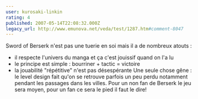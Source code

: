 ```yaml
---
user: kurosaki-linkin
rating: 4
published: 2007-05-14T22:08:32.000Z
legacy_url: http://www.emunova.net/veda/test/1287.htm#comment-8047
---
```

Sword of Berserk n'est pas une tuerie en soi mais il a de nombreux atouts :
- il respecte l'univers du manga et ça c'est jouissif quand on l'a lu
- le principe est simple : bourriner + tactic = victoire
- la jouabilité "répétitive" n'est pas désespérante
Une seule chose gêne : le level design fait qu'on se retrouve parfois un peu perdu notamment pendant les passages dans les villes.
Pour un non fan de Berserk le jeu sera moyen, pour un fan ce sera le pied il faut le dire!